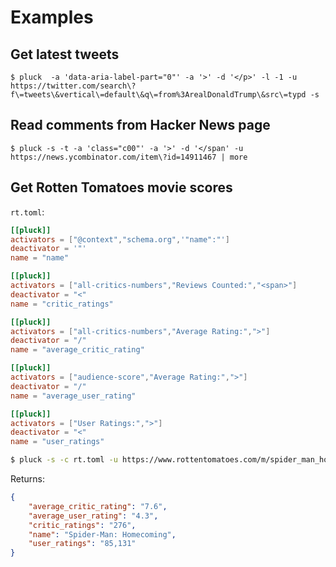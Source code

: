 # Examples

## Get latest tweets

```
$ pluck  -a 'data-aria-label-part="0"' -a '>' -d '</p>' -l -1 -u https://twitter.com/search\?f\=tweets\&vertical\=default\&q\=from%3ArealDonaldTrump\&src\=typd -s
```

## Read comments from Hacker News page

```
$ pluck -s -t -a 'class="c00"' -a '>' -d '</span' -u https://news.ycombinator.com/item\?id=14911467 | more
```


## Get Rotten Tomatoes movie scores

`rt.toml`:

```toml
[[pluck]]
activators = ["@context","schema.org",'"name":"']
deactivator = '"'
name = "name"

[[pluck]]
activators = ["all-critics-numbers","Reviews Counted:","<span>"]
deactivator = "<"
name = "critic_ratings"

[[pluck]]
activators = ["all-critics-numbers","Average Rating:",">"]
deactivator = "/"
name = "average_critic_rating"

[[pluck]]
activators = ["audience-score","Average Rating:",">"]
deactivator = "/"
name = "average_user_rating"

[[pluck]]
activators = ["User Ratings:",">"]
deactivator = "<"
name = "user_ratings"
```

```bash
$ pluck -s -c rt.toml -u https://www.rottentomatoes.com/m/spider_man_homecoming/
```

Returns:

```json
{
    "average_critic_rating": "7.6",
    "average_user_rating": "4.3",
    "critic_ratings": "276",
    "name": "Spider-Man: Homecoming",
    "user_ratings": "85,131"
}
```
